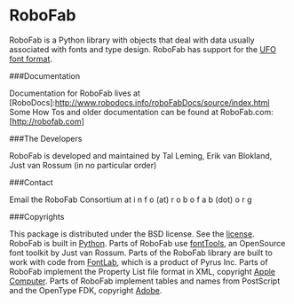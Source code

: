 RoboFab
=======
RoboFab is a Python library with objects that deal with data usually associated with fonts and type design. RoboFab has support for the [UFO font format](http://unifiedfontobject.org).

###Documentation

Documentation for RoboFab lives at [RoboDocs]:http://www.robodocs.info/roboFabDocs/source/index.html
Some How Tos and older documentation can be found at RoboFab.com:[http://robofab.com]

###The Developers

RoboFab is developed and maintained by Tal Leming, Erik van Blokland, Just van Rossum (in no particular order)

###Contact

Email the RoboFab Consortium at 
i n f o (at) r o b o f a b (dot) o r g

###Copyrights

This package is distributed under the BSD license. See the [license](LICENSE.txt). RoboFab is built in [Python](http://www.python.org). Parts of RoboFab use [fontTools](http://sourceforge.net/projects/fonttools/), an OpenSource font toolkit by Just van Rossum. Parts of the RoboFab library are built to work with code from [FontLab](http://www.fontlab.com), which is a product of Pyrus Inc. Parts of RoboFab implement the Property List file format in XML, copyright [Apple Computer](http://www.apple.com). Parts of RoboFab implement tables and names from PostScript and the OpenType FDK, copyright [Adobe](http://www.adobe.com).
